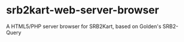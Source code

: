 # srb2kart-web-server-browser
A HTML5/PHP server browser for SRB2Kart, based on Golden's SRB2-Query
